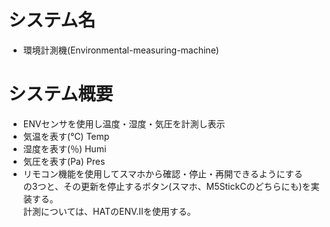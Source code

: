 # システム名
- 環境計測機(Environmental-measuring-machine)
# システム概要
- ENVセンサを使用し温度・湿度・気圧を計測し表示
- 気温を表す(℃) Temp
- 湿度を表す(％) Humi
- 気圧を表す(Pa) Pres  
- リモコン機能を使用してスマホから確認・停止・再開できるようにする　　
の3つと、その更新を停止するボタン(スマホ、M5StickCのどちらにも)を実装する。  
計測については、HATのENV.Ⅱを使用する。
